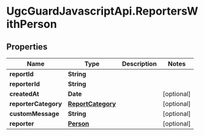# UgcGuardJavascriptApi.ReportersWithPerson

## Properties

Name | Type | Description | Notes
------------ | ------------- | ------------- | -------------
**reportId** | **String** |  | 
**reporterId** | **String** |  | 
**createdAt** | **Date** |  | [optional] 
**reporterCategory** | [**ReportCategory**](ReportCategory.md) |  | [optional] 
**customMessage** | **String** |  | [optional] 
**reporter** | [**Person**](Person.md) |  | [optional] 


